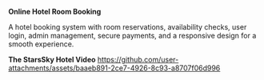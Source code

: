 

**Online Hotel Room Booking**

 A hotel booking system with room reservations, availability checks, user login, admin management, secure payments, and a responsive design for a smooth experience.

 **The StarsSky Hotel Video**
 https://github.com/user-attachments/assets/baaeb891-2ce7-4926-8c93-a8707f06d996
   

